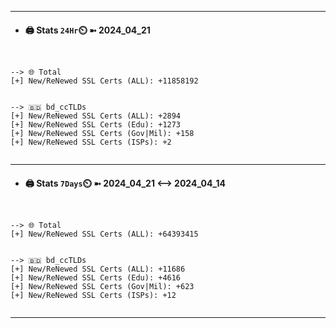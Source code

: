 

---
- #### 🖨️ **Stats** `24Hr`⏲️ ➼ 2024_04_21
```console


--> 🌐 Total
[+] New/ReNewed SSL Certs (ALL): +11858192


--> 🇧🇩 bd_ccTLDs
[+] New/ReNewed SSL Certs (ALL): +2894
[+] New/ReNewed SSL Certs (Edu): +1273
[+] New/ReNewed SSL Certs (Gov|Mil): +158
[+] New/ReNewed SSL Certs (ISPs): +2


```

---
- #### 🖨️ **Stats** `7Days`⏲️ ➼ 2024_04_21 <--> 2024_04_14
```console


--> 🌐 Total
[+] New/ReNewed SSL Certs (ALL): +64393415


--> 🇧🇩 bd_ccTLDs
[+] New/ReNewed SSL Certs (ALL): +11686
[+] New/ReNewed SSL Certs (Edu): +4616
[+] New/ReNewed SSL Certs (Gov|Mil): +623
[+] New/ReNewed SSL Certs (ISPs): +12


```

---

